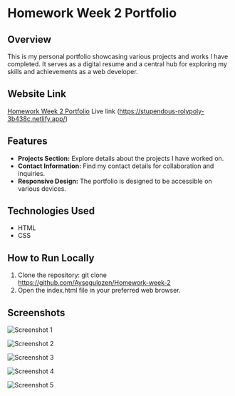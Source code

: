 # Homework Week 2 Portfolio

## Overview

This is my personal portfolio showcasing various projects and works I have completed. It serves as a digital resume and a central hub for exploring my skills and achievements as a web developer.

## Website Link

[Homework Week 2 Portfolio](https://aysegulozen.github.io/Homework-week-2/)
Live link (https://stupendous-rolypoly-3b438c.netlify.app/)

## Features

- **Projects Section:** Explore details about the projects I have worked on.
- **Contact Information:** Find my contact details for collaboration and inquiries.
- **Responsive Design:** The portfolio is designed to be accessible on various devices.

## Technologies Used

- HTML
- CSS

## How to Run Locally

1. Clone the repository:
   git clone https://github.com/Aysegulozen/Homework-week-2
2. Open the index.html file in your preferred web browser.

## Screenshots

![Screenshot 1](assets/Screenshot1.png)

![Screenshot 2](assets/Screenshot2.png)

![Screenshot 3](assets/Screenshot3.png)

![Screenshot 4](assets/Screenshot4.png)

![Screenshot 5](assets/Screenshot5.png)
